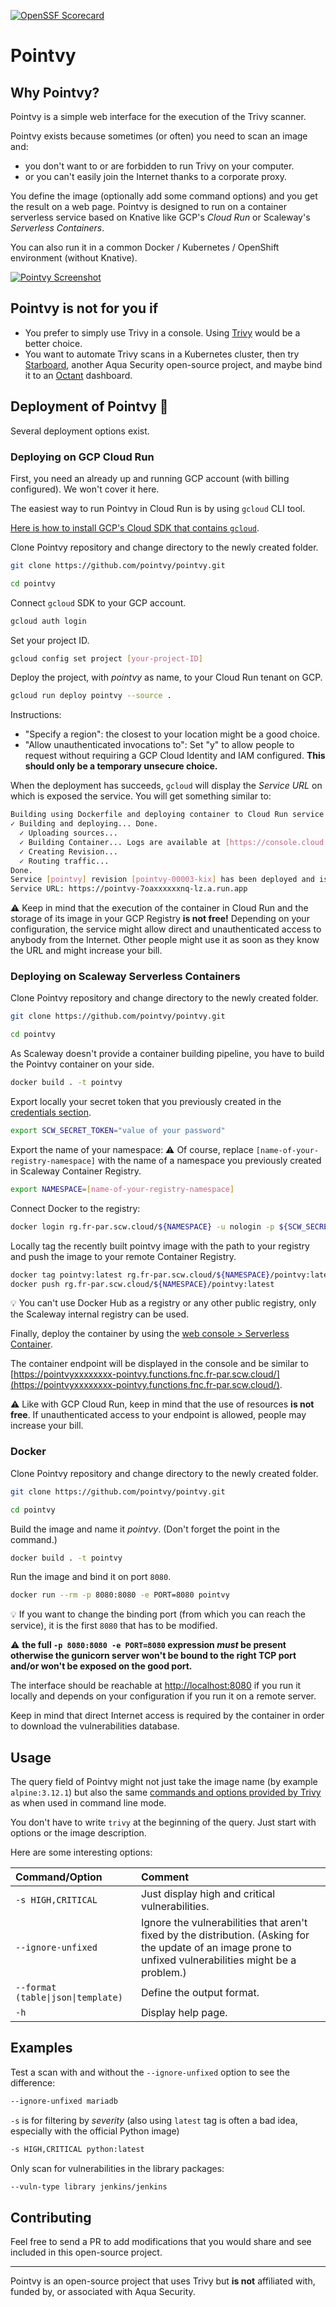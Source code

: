 [![OpenSSF Scorecard](https://api.securityscorecards.dev/projects/github.com/pointvy/pointvy/badge)](https://api.securityscorecards.dev/projects/github.com/pointvy/pointvy)

# Pointvy

## Why Pointvy?

Pointvy is a simple web interface for the execution of the Trivy scanner.

Pointvy exists because sometimes (or often) you need to scan an image and:

* you don't want to or are forbidden to run Trivy on your computer.
* or you can't easily join the Internet thanks to a corporate proxy.

You define the image (optionally add some command options) and you get the result on a web page.
Pointvy is designed to run on a container serverless service based on Knative like GCP's *Cloud Run* or Scaleway's *Serverless Containers*.

You can also run it in a common Docker / Kubernetes / OpenShift environment (without Knative).

[![Pointvy Screenshot](img/pointvy-screenshot.png)](img/pointvy-screenshot.png)

## Pointvy is not for you if

* You prefer to simply use Trivy in a console. Using [Trivy](https://aquasecurity.github.io/trivy/) would be a better choice.
* You want to automate Trivy scans in a Kubernetes cluster, then try [Starboard](https://aquasecurity.github.io/starboard/), another Aqua Security open-source project, and maybe bind it to an [Octant](https://octant.dev/) dashboard.

## Deployment of Pointvy 🚀

Several deployment options exist.

### Deploying on GCP Cloud Run

First, you need an already up and running GCP account (with billing configured). We won't cover it here.

The easiest way to run Pointvy in Cloud Run is by using `gcloud` CLI tool.

[Here is how to install GCP's Cloud SDK that contains `gcloud`](https://cloud.google.com/sdk/docs/install).

Clone Pointvy repository and change directory to the newly created folder.

```bash
git clone https://github.com/pointvy/pointvy.git

cd pointvy
```

Connect `gcloud` SDK to your GCP account.

```bash
gcloud auth login
```

Set your project ID.

```bash
gcloud config set project [your-project-ID]
```

Deploy the project, with *pointvy* as name, to your Cloud Run tenant on GCP.

```bash
gcloud run deploy pointvy --source .
```

Instructions:

* "Specify a region": the closest to your location might be a good choice.
* "Allow unauthenticated invocations to": Set "y" to allow people to request without requiring a GCP Cloud Identity and IAM configured. **This should only be a temporary unsecure choice.**

When the deployment has succeeds, `gcloud` will display the *Service URL* on which is exposed the service. You will get something similar to:

```bash
Building using Dockerfile and deploying container to Cloud Run service [pointvy] in project [adjective-name-334110] region [europe-north1]
✓ Building and deploying... Done.
  ✓ Uploading sources...
  ✓ Building Container... Logs are available at [https://console.cloud.google.com/cloud-build/builds/9733bbcb-0000-0000-0000-df0772559fa3?project=437000000103].
  ✓ Creating Revision...
  ✓ Routing traffic...
Done.
Service [pointvy] revision [pointvy-00003-kix] has been deployed and is serving 100 percent of traffic.
Service URL: https://pointvy-7oaxxxxxxnq-lz.a.run.app
```

⚠️ Keep in mind that the execution of the container in Cloud Run and the storage of its image in your GCP Registry **is not free!**
Depending on your configuration, the service might allow direct and unauthenticated access to anybody from the Internet. Other people might use it as soon as they know the URL and might increase your bill.

### Deploying on Scaleway Serverless Containers

Clone Pointvy repository and change directory to the newly created folder.

```bash
git clone https://github.com/pointvy/pointvy.git

cd pointvy
```

As Scaleway doesn't provide a container building pipeline, you have to build the Pointvy container on your side.

```bash
docker build . -t pointvy
```

Export locally your secret token that you previously created in the [credentials section](https://console.scaleway.com/project/credentials).

```bash
export SCW_SECRET_TOKEN="value of your password"
```

Export the name of your namespace:
⚠️ Of course, replace `[name-of-your-registry-namespace]` with the name of a namespace you previously created in Scaleway Container Registry.

```bash
export NAMESPACE=[name-of-your-registry-namespace]
```

Connect Docker to the registry:

```bash
docker login rg.fr-par.scw.cloud/${NAMESPACE} -u nologin -p ${SCW_SECRET_TOKEN}
```

Locally tag the recently built pointvy image with the path to your registry and push the image to your remote Container Registry.

```bash
docker tag pointvy:latest rg.fr-par.scw.cloud/${NAMESPACE}/pointvy:latest
docker push rg.fr-par.scw.cloud/${NAMESPACE}/pointvy:latest
```

💡 You can't use Docker Hub as a registry or any other public registry, only the Scaleway internal registry can be used.

Finally, deploy the container by using the [web console > Serverless Container](https://console.scaleway.com/containers/namespaces).

The container endpoint will be displayed in the console and be similar to [https://pointvyxxxxxxxx-pointvy.functions.fnc.fr-par.scw.cloud/](https://pointvyxxxxxxxx-pointvy.functions.fnc.fr-par.scw.cloud/).

⚠️ Like with GCP Cloud Run, keep in mind that the use of resources **is not free**. If unauthenticated access to your endpoint is allowed, people may increase your bill.

### Docker

Clone Pointvy repository and change directory to the newly created folder.

```bash
git clone https://github.com/pointvy/pointvy.git

cd pointvy
```

Build the image and name it *pointvy*. (Don't forget the point in the command.)

```bash
docker build . -t pointvy
```

Run the image and bind it on port `8080`.

```bash
docker run --rm -p 8080:8080 -e PORT=8080 pointvy
```

💡 If you want to change the binding port (from which you can reach the service), it is the first `8080` that has to be modified.

⚠️ **the full `-p 8080:8080 -e PORT=8080` expression *must* be present otherwise the gunicorn server won't be bound to the right TCP port and/or won't be exposed on the good port.**

The interface should be reachable at [http://localhost:8080](http://localhost:8080) if you run it locally and depends on your configuration if you run it on a remote server.

Keep in mind that direct Internet access is required by the container in order to download the vulnerabilities database.

## Usage

The query field of Pointvy might not just take the image name (by example `alpine:3.12.1`) but also the same [commands and options provided by Trivy](https://aquasecurity.github.io/trivy/latest/vulnerability/examples/filter/) as when used in command line mode.

You don't have to write `trivy` at the beginning of the query. Just start with options or the image description.

Here are some interesting options:

|Command/Option|Comment|
|:---|:---|
|`-s HIGH,CRITICAL`|Just display high and critical vulnerabilities.|
|`--ignore-unfixed`| Ignore the vulnerabilities that aren't fixed by the distribution. (Asking for the update of an image prone to unfixed vulnerabilities might be a problem.) |
|`--format (table\|json\|template)`| Define the output format. |
|`-h`| Display help page.|

## Examples

Test a scan with and without the `--ignore-unfixed` option to see the difference:

```bash
--ignore-unfixed mariadb
```

`-s` is for filtering by *severity* (also using `latest` tag is often a bad idea, especially with the official Python image)

```bash
-s HIGH,CRITICAL python:latest
```

Only scan for vulnerabilities in the library packages:

```bash
--vuln-type library jenkins/jenkins
```

## Contributing

Feel free to send a PR to add modifications that you would share and see included in this open-source project.

---

Pointvy is an open-source project that uses Trivy but **is not** affiliated with, funded by, or associated with Aqua Security.
